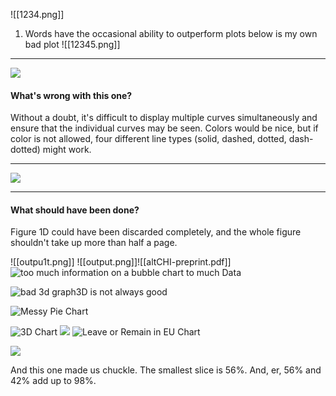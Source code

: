 ![[1234.png]]
1. Words have the occasional ability to outperform plots
below is my own bad plot
![[12345.png]]
---
![](https://www.biostat.wisc.edu/~kbroman/topten_worstgraphs/roeder_fig4.jpg)
#### What's wrong with this one?
Without a doubt, it's difficult to display multiple curves simultaneously and ensure that the individual curves may be seen. Colors would be nice, but if color is not allowed, four different line types (solid, dashed, dotted, dash-dotted) might work.

---
![](https://www.biostat.wisc.edu/~kbroman/topten_worstgraphs/wittke_thompson_fig1CD.jpg)

---
#### What should have been done?
Figure 1D could have been discarded completely, and the whole figure shouldn't take up more than half a page.

![[outpu1t.png]]
![[output.png]]![[altCHI-preprint.pdf]]
![too much information on a bubble chart](https://uploads-ssl.webflow.com/61488f4f65be16b5ebbd450b/6216bbbe24466f6c51e69c12_87kXu1UB4eaCyl7vVrrOs0_5yd1aXuNe-HI3fliU-7sLCzYOOB6hDzgQRcQgirS3lingbHROwLEshVy-5R8aNT-GnbtWJhF-fCLqQ7nyHPXcYrpYKStch5HJSzoTD4lLgsf_FWDm.png)
to much Data



![bad 3d graph](https://uploads-ssl.webflow.com/61488f4f65be16b5ebbd450b/6216bbbf92ee51c3f85f2ebd_x87igA3die1ALqCsHq_vY9fGEhnsPkQMl9sGtMxe8Br9ep2CdPGWTdEgEAfoBCRdfGgDGOJovVay1msABlz6LjLrBn4r61NupkaKq8Kv5K-d6acqs6A0A_QcinAzVlEoXS2UQgKM.png)3D is not always good

![Messy Pie Chart](https://www.oldstreetsolutions.com/wp-content/uploads/2021/05/Messy-Pie-Chart-1024x712.jpg)

![3D Chart](https://www.oldstreetsolutions.com/wp-content/uploads/2021/05/3D-Chart-1024x803.png)
![](https://www.oldstreetsolutions.com/wp-content/uploads/2021/05/Clusterfuck-Chart-1024x653.png)
![Leave or Remain in EU Chart](https://www.oldstreetsolutions.com/wp-content/uploads/2021/05/Leave-or-Remain-in-EU-Chart.png)



![](https://www.oldstreetsolutions.com/wp-content/uploads/2021/05/Pie-chart-that-doesnt-make-sense.png)

And this one made us chuckle. The smallest slice is 56%. And, er, 56% and 42% add up to 98%.

